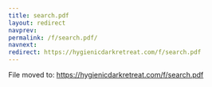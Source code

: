 ```yaml
---
title: search.pdf
layout: redirect
navprev: 
permalink: /f/search.pdf/
navnext: 
redirect: https://hygienicdarkretreat.com/f/search.pdf
---
```


File moved to: <https://hygienicdarkretreat.com/f/search.pdf>
